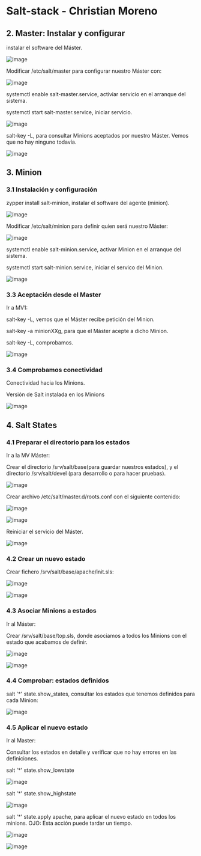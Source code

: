 # Salt-stack  -  Christian Moreno #

## 2. Master: Instalar y configurar ##

instalar el software del Máster.

![image](https://github.com/christianjmx/ADD_christian/blob/main/TRIM%202/salt-stack/IMG/1.png)

Modificar /etc/salt/master para configurar nuestro Máster con:

![image](https://github.com/christianjmx/ADD_christian/blob/main/TRIM%202/salt-stack/IMG/2.png)

systemctl enable salt-master.service, activiar servicio en el arranque del sistema.

systemctl start salt-master.service, iniciar servicio.

![image](https://github.com/christianjmx/ADD_christian/blob/main/TRIM%202/salt-stack/IMG/3.png)

salt-key -L, para consultar Minions aceptados por nuestro Máster. Vemos que no hay ninguno todavía.

![image](https://github.com/christianjmx/ADD_christian/blob/main/TRIM%202/salt-stack/IMG/4.png)

## 3. Minion ##

### 3.1 Instalación y configuración ###

zypper install salt-minion, instalar el software del agente (minion).

![image](https://github.com/christianjmx/ADD_christian/blob/main/TRIM%202/salt-stack/IMG/5.png)

Modificar /etc/salt/minion para definir quien será nuestro Máster:

![image](https://github.com/christianjmx/ADD_christian/blob/main/TRIM%202/salt-stack/IMG/6.png)

systemctl enable salt-minion.service, activar Minion en el arranque del sistema.

systemctl start salt-minion.service, iniciar el servico del Minion.

![image](https://github.com/christianjmx/ADD_christian/blob/main/TRIM%202/salt-stack/IMG/7.png)

### 3.3 Aceptación desde el Master ###

Ir a MV1:

salt-key -L, vemos que el Máster recibe petición del Minion.

salt-key -a minionXXg, para que el Máster acepte a dicho Minion.

salt-key -L, comprobamos.

![image](https://github.com/christianjmx/ADD_christian/blob/main/TRIM%202/salt-stack/IMG/8.png)

### 3.4 Comprobamos conectividad ###

Conectividad hacia los Minions.

Versión de Salt instalada en los Minions

![image](https://github.com/christianjmx/ADD_christian/blob/main/TRIM%202/salt-stack/IMG/9.png)

## 4. Salt States ##

### 4.1 Preparar el directorio para los estados ###

Ir a la MV Máster:

Crear el directorio /srv/salt/base(para guardar nuestros estados), y el directorio /srv/salt/devel (para desarrollo o para hacer pruebas).

![image](https://github.com/christianjmx/ADD_christian/blob/main/TRIM%202/salt-stack/IMG/10.png)

Crear archivo /etc/salt/master.d/roots.conf con el siguiente contenido:

![image](https://github.com/christianjmx/ADD_christian/blob/main/TRIM%202/salt-stack/IMG/11.png)

![image](https://github.com/christianjmx/ADD_christian/blob/main/TRIM%202/salt-stack/IMG/12.png)

Reiniciar el servicio del Máster.

![image](https://github.com/christianjmx/ADD_christian/blob/main/TRIM%202/salt-stack/IMG/13.png)

### 4.2 Crear un nuevo estado ###

Crear fichero /srv/salt/base/apache/init.sls:

![image](https://github.com/christianjmx/ADD_christian/blob/main/TRIM%202/salt-stack/IMG/14.png)

![image](https://github.com/christianjmx/ADD_christian/blob/main/TRIM%202/salt-stack/IMG/15.png)

### 4.3 Asociar Minions a estados ###

Ir al Máster:

Crear /srv/salt/base/top.sls, donde asociamos a todos los Minions con el estado que acabamos de definir.

![image](https://github.com/christianjmx/ADD_christian/blob/main/TRIM%202/salt-stack/IMG/16.png)

![image](https://github.com/christianjmx/ADD_christian/blob/main/TRIM%202/salt-stack/IMG/17.png)

### 4.4 Comprobar: estados definidos ###

salt '*' state.show_states, consultar los estados que tenemos definidos para cada Minion:

![image](https://github.com/christianjmx/ADD_christian/blob/main/TRIM%202/salt-stack/IMG/18.png)

### 4.5 Aplicar el nuevo estado ###

Ir al Master:

Consultar los estados en detalle y verificar que no hay errores en las definiciones.

salt '*' state.show_lowstate

![image](https://github.com/christianjmx/ADD_christian/blob/main/TRIM%202/salt-stack/IMG/19.png)

salt '*' state.show_highstate

![image](https://github.com/christianjmx/ADD_christian/blob/main/TRIM%202/salt-stack/IMG/20.png)

salt '*' state.apply apache, para aplicar el nuevo estado en todos los minions. OJO: Esta acción puede tardar un tiempo.

![image](https://github.com/christianjmx/ADD_christian/blob/main/TRIM%202/salt-stack/IMG/21.png)

![image](https://github.com/christianjmx/ADD_christian/blob/main/TRIM%202/salt-stack/IMG/22.png)

